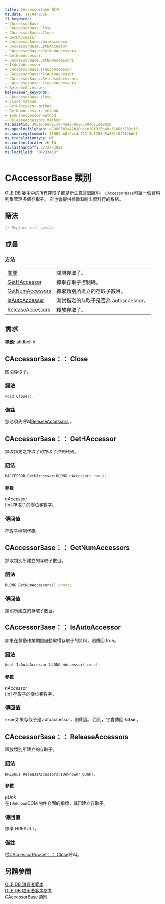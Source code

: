 ```yaml
---
title: CAccessorBase 類別
ms.date: 11/04/2016
f1_keywords:
- CAccessorBase
- CAccessorBase.Close
- CAccessorBase::Close
- GetHAccessor
- CAccessorBase::GetHAccessor
- CAccessorBase.GetHAccessor
- CAccessorBase::GetNumAccessors
- GetNumAccessors
- CAccessorBase.GetNumAccessors
- IsAutoAccessor
- CAccessorBase.IsAutoAccessor
- CAccessorBase::IsAutoAccessor
- CAccessorBase::ReleaseAccessors
- CAccessorBase.ReleaseAccessors
- ReleaseAccessors
helpviewer_keywords:
- CAccessorBase class
- Close method
- GetHAccessor method
- GetNumAccessors method
- IsAutoAccessor method
- ReleaseAccessors method
ms.assetid: 389b65be-11ca-4ae0-9290-60c621c4982b
ms.openlocfilehash: e29883b2a42010daee19f915c49c31686b232cf6
ms.sourcegitcommit: 1f009ab0f2cc4a177f2d1353d5a38f164612bdb1
ms.translationtype: MT
ms.contentlocale: zh-TW
ms.lasthandoff: 07/27/2020
ms.locfileid: "87233453"
---
```

# <a name="caccessorbase-class"></a>CAccessorBase 類別

OLE DB 範本中的所有存取子都是衍生自這個類別。 `CAccessorBase`可讓一個資料列集管理多個存取子。 它也會提供參數和輸出資料行的系結。

## <a name="syntax"></a>語法

```cpp
// Replace with syntax
```

## <a name="members"></a>成員

### <a name="methods"></a>方法

|||
|-|-|
|[關閉](#close)|關閉存取子。|
|[GetHAccessor](#geth)|抓取存取子控制碼。|
|[GetNumAccessors](#getnum)|抓取類別所建立的存取子數目。|
|[IsAutoAccessor](#isauto)|測試指定的存取子是否為 autoaccessor。|
|[ReleaseAccessors](#release)|釋放存取子。|

## <a name="requirements"></a>需求

**標題:** atldbcli.h

## <a name="caccessorbaseclose"></a><a name="close"></a>CAccessorBase：： Close

關閉存取子。

### <a name="syntax"></a>語法

```cpp
void Close();
```

### <a name="remarks"></a>備註

您必須先呼叫[ReleaseAccessors](../../data/oledb/caccessorbase-releaseaccessors.md) 。

## <a name="caccessorbasegethaccessor"></a><a name="geth"></a>CAccessorBase：： GetHAccessor

擷取指定之存取子的存取子控制代碼。

### <a name="syntax"></a>語法

```cpp
HACCESSOR GetHAccessor(ULONG nAccessor) const;
```

#### <a name="parameters"></a>參數

*nAccessor*<br/>
[in] 存取子的零位移數字。

### <a name="return-value"></a>傳回值

存取子控制代碼。

## <a name="caccessorbasegetnumaccessors"></a><a name="getnum"></a>CAccessorBase：： GetNumAccessors

抓取類別所建立的存取子數目。

### <a name="syntax"></a>語法

```cpp
ULONG GetNumAccessors() const;
```

### <a name="return-value"></a>傳回值

類別所建立的存取子數目。

## <a name="caccessorbaseisautoaccessor"></a><a name="isauto"></a>CAccessorBase：： IsAutoAccessor

如果在移動作業期間自動取得存取子的資料，則傳回 true。

### <a name="syntax"></a>語法

```cpp
bool IsAutoAccessor(ULONG nAccessor) const;
```

#### <a name="parameters"></a>參數

*nAccessor*<br/>
[in] 存取子的零位移數字。

### <a name="return-value"></a>傳回值

**`true`** 如果存取子是 autoaccessor，則傳回。 否則，它會傳回 **`false`** 。

## <a name="caccessorbasereleaseaccessors"></a><a name="release"></a>CAccessorBase：： ReleaseAccessors

釋放類別所建立的存取子。

### <a name="syntax"></a>語法

```cpp
HRESULT ReleaseAccessors(IUnknown* pUnk);
```

#### <a name="parameters"></a>參數

*pUnk*<br/>
在`IUnknown`COM 物件介面的指標，其已建立存取子。

### <a name="return-value"></a>傳回值

標準 HRESULT。

### <a name="remarks"></a>備註

從[CAccessorRowset：： Close](../../data/oledb/caccessorrowset-close.md)呼叫。

## <a name="see-also"></a>另請參閱

[OLE DB 消費者範本](../../data/oledb/ole-db-consumer-templates-cpp.md)<br/>
[OLE DB 取用者範本參考](../../data/oledb/ole-db-consumer-templates-reference.md)<br/>
[CAccessorBase 類別](../../data/oledb/caccessorbase-class.md)
